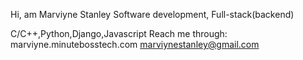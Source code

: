 Hi, am Marviyne Stanley
Software development, Full-stack(backend)

C/C++,Python,Django,Javascript
Reach me through:
marviyne.minutebosstech.com
marviynestanley@gmail.com
